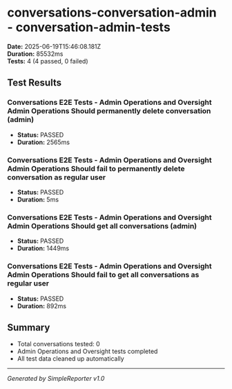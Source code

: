 # conversations-conversation-admin - conversation-admin-tests

**Date:** 2025-06-19T15:46:08.181Z  
**Duration:** 85532ms  
**Tests:** 4 (4 passed, 0 failed)

## Test Results


### Conversations E2E Tests - Admin Operations and Oversight Admin Operations Should permanently delete conversation (admin)
- **Status:** PASSED
- **Duration:** 2565ms



### Conversations E2E Tests - Admin Operations and Oversight Admin Operations Should fail to permanently delete conversation as regular user
- **Status:** PASSED
- **Duration:** 5ms



### Conversations E2E Tests - Admin Operations and Oversight Admin Operations Should get all conversations (admin)
- **Status:** PASSED
- **Duration:** 1449ms



### Conversations E2E Tests - Admin Operations and Oversight Admin Operations Should fail to get all conversations as regular user
- **Status:** PASSED
- **Duration:** 892ms



## Summary

- Total conversations tested: 0
- Admin Operations and Oversight tests completed
- All test data cleaned up automatically

---
*Generated by SimpleReporter v1.0*
